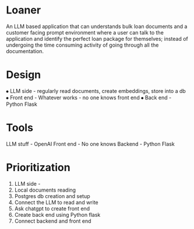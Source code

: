 # Loaner
An LLM based application that can understands bulk loan documents and a customer facing prompt environment where a user can talk to the application and identify the perfect loan package for themselves; instead of undergoing the time consuming activity of going through all the documentation.

# Design
⦁	LLM side - regularly read documents, create embeddings, store into a db
⦁	Front end - Whatever works - no one knows front end
⦁	Back end - Python Flask

# Tools
LLM stuff - OpenAI
Front end - No one knows
Backend - Python Flask

# Prioritization
1.	LLM side - 
  1. Local documents reading
  2. Postgres db creation and setup
  3. Connect the LLM to read and write
  2.	Ask chatgpt to create front end
3.	Create back end using Python flask
4.	Connect backend and front end
